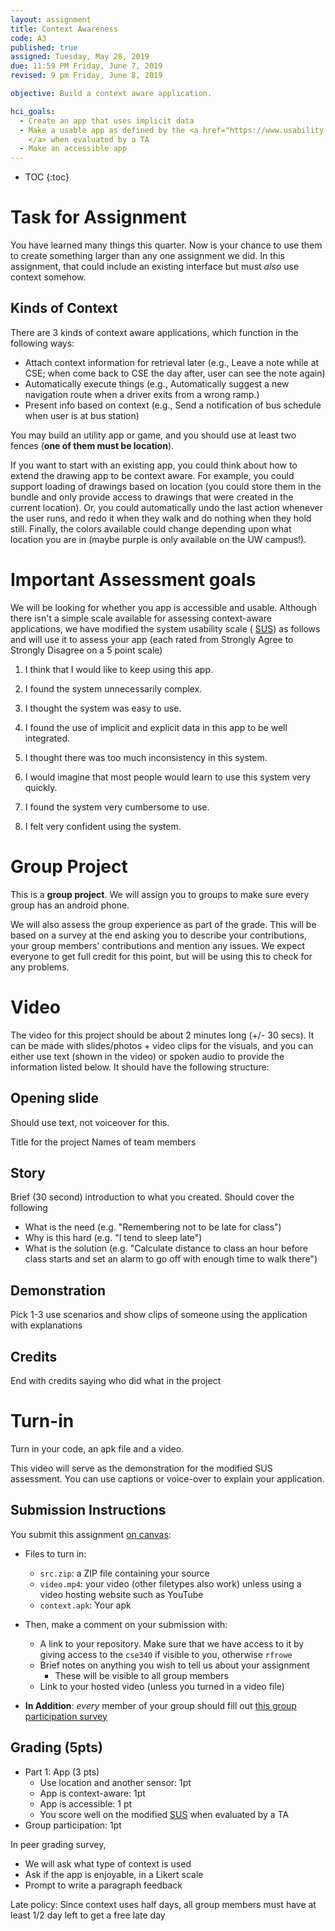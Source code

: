 ```yaml
---
layout: assignment
title: Context Awareness
code: A3
published: true
assigned: Tuesday, May 28, 2019
due: 11:59 PM Friday, June 7, 2019
revised: 9 pm Friday, June 8, 2019

objective: Build a context aware application.

hci_goals:
  - Create an app that uses implicit data
  - Make a usable app as defined by the <a href="https://www.usability.gov/how-to-and-tools/methods/system-usability-scale.html">SUS
    </a> when evaluated by a TA 
  - Make an accessible app
---
```


- TOC
{:toc}

# Task for Assignment

You have learned many things this quarter. Now is your chance to use
  them to create something larger than any one assignment we did. In
  this assignment, that could include an existing interface but must
  *also* use context somehow.

## Kinds of Context

There are 3 kinds of context aware applications, which function in the
following ways:
- Attach context information for retrieval later (e.g., Leave a note
  while at CSE; when come back to CSE the day after, user can see the
  note again) 
- Automatically execute things (e.g., Automatically suggest a new
  navigation route when a driver exits from a wrong ramp.) 
- Present info based on context (e.g., Send a notification of bus
  schedule when user is at bus station) 

You may build an utility app or game, and you should use at least two
fences (**one of them must be location**). 

If you want to start with an existing app, you could think about how
  to extend the drawing app to be context aware. For example, you
  could support loading of drawings based on location (you could store
  them in the bundle and only provide access to drawings that were
  created in the current location).  Or, you could
  automatically undo the last action whenever the user runs, and redo
  it when they walk and do nothing when they hold still. Finally, the
  colors available could change depending upon what location you are
  in (maybe purple is only available on the UW campus!). 

# Important Assessment goals 
We will be looking for whether you app is accessible and
    usable. Although there isn't a simple scale available for
    assessing context-aware applications, we have modified the
     system usability scale (
    [SUS](https://www.usability.gov/how-to-and-tools/methods/system-usability-scale.html))
    as follows and will use it to assess your app (each rated from
    Strongly Agree to Strongly Disagree on a 5 point scale)
	
1) I think that I would like to keep using this app.

2) I found the system unnecessarily complex.

3) I thought the system was easy to use.

4) I found the use of implicit and explicit data in this app to be well integrated.

5) I thought there was too much inconsistency in this system.

6) I would imagine that most people would learn to use this system very quickly.

7) I found the system very cumbersome to use.

8) I felt very confident using the system.

# Group Project
This is a **group project**. We will assign you to groups to make sure
every group has an android phone. 

We will also assess the group experience as part of the grade.  This
will be based on a survey at the end asking you to describe your
contributions, your group members' contributions and mention any
issues. We expect everyone to get full credit for this point, but will
be using this to check for any problems.

# Video
The video for this project should be about 2 minutes long (+/- 30
secs). It can be made with slides/photos + video clips for the
visuals, and you can either use text (shown in the video) or spoken
audio to provide the information listed below. It should
have the following structure:

## Opening slide
Should use text, not voiceover for this.

Title for the project 
Names of team members

## Story
Brief (30 second) introduction to what you created. Should cover the
following
- What is the need (e.g. "Remembering not to be late for class")
- Why is this hard (e.g. "I tend to sleep late")
- What is the solution (e.g. "Calculate distance to class an hour
  before class starts and set an alarm to go off with enough time to
  walk there")
  
## Demonstration
Pick 1-3 use scenarios and show clips of someone using the application
with explanations

## Credits
End with credits saying who did what in the project

# Turn-in
Turn in your code, an apk file and a video.

This video will serve as the demonstration
for the modified SUS assessment. You can use captions or voice-over to
explain your application. 

## Submission Instructions

You submit this assignment <a href="https://canvas.uw.edu/courses/1317447/assignments/4723261">on canvas</a>:

- Files to turn in:
  - `src.zip`: a ZIP file containing your source
  - `video.mp4`: your video (other filetypes also work) unless using a
    video hosting website such as YouTube
  - `context.apk`: Your apk 
- Then, make a comment on your submission with:
  - A link to your repository. Make sure that we have access to it by
    giving access to the `cse340` if visible to you, otherwise `rfrowe`
  - Brief notes on anything you wish to tell us about your assignment
    - These will be visible to all group members
  - Link to your hosted video (unless you turned in a video file)

- **In Addition**: *every* member of your group should fill
out [this group participation survey](https://forms.gle/79xCgpa99nBXbq7W6)

## Grading (5pts)

- Part 1: App (3 pts)
  - Use location and another sensor: 1pt
  - App is context-aware: 1pt
  - App is accessible: 1 pt
  - You score well on the modified
    [SUS](https://www.usability.gov/how-to-and-tools/methods/system-usability-scale.html)
    when evaluated by a TA 
- Group participation: 1pt 

In peer grading survey,
- We will ask what type of context is used
- Ask if the app is enjoyable, in a Likert scale
- Prompt to write a paragraph feedback

Late policy: Since context uses half days, all group members must have
at least 1/2 day left to get a free late day 
